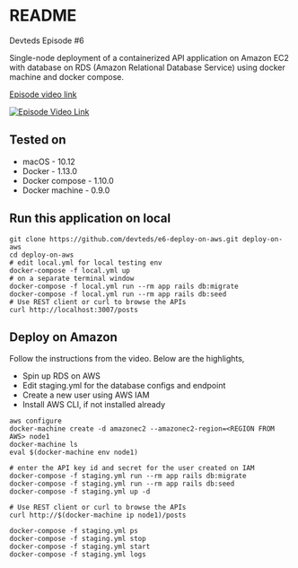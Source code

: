 # README

Devteds Episode #6

Single-node deployment of a containerized API application on Amazon EC2 with database on RDS (Amazon Relational Database Service) using docker machine and docker compose.

[Episode video link](https://youtu.be/bU9o2fVreRU)

[![Episode Video Link](https://i.ytimg.com/vi/bU9o2fVreRU/hqdefault.jpg)](https://youtu.be/bU9o2fVreRU)

## Tested on

* macOS - 10.12
* Docker - 1.13.0
* Docker compose - 1.10.0
* Docker machine - 0.9.0

## Run this application on local

```
git clone https://github.com/devteds/e6-deploy-on-aws.git deploy-on-aws
cd deploy-on-aws
# edit local.yml for local testing env
docker-compose -f local.yml up
# on a separate terminal window
docker-compose -f local.yml run --rm app rails db:migrate
docker-compose -f local.yml run --rm app rails db:seed
# Use REST client or curl to browse the APIs
curl http://localhost:3007/posts
```

## Deploy on Amazon

Follow the instructions from the video. Below are the highlights,

- Spin up RDS on AWS 
- Edit staging.yml for the database configs and endpoint
- Create a new user using AWS IAM
- Install AWS CLI, if not installed already

```
aws configure
docker-machine create -d amazonec2 --amazonec2-region=<REGION FROM AWS> node1
docker-machine ls
eval $(docker-machine env node1)

# enter the API key id and secret for the user created on IAM
docker-compose -f staging.yml run --rm app rails db:migrate
docker-compose -f staging.yml run --rm app rails db:seed
docker-compose -f staging.yml up -d

# Use REST client or curl to browse the APIs
curl http://$(docker-machine ip node1)/posts

docker-compose -f staging.yml ps
docker-compose -f staging.yml stop
docker-compose -f staging.yml start
docker-compose -f staging.yml logs
```
